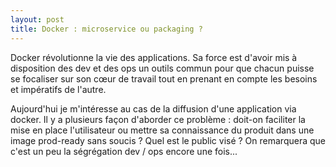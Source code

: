 ```yaml
---
layout: post
title: Docker : microservice ou packaging ?
---
```


Docker révolutionne la vie des applications. Sa force est d'avoir mis à disposition des dev et des ops un outils commun pour que chacun puisse se focaliser sur son cœur de travail tout en prenant en compte les besoins et impératifs de l'autre. 

Aujourd'hui je m'intéresse au cas de la diffusion d'une application via docker.
Il y a plusieurs façon d'aborder ce problème : doit-on faciliter la mise en place l'utilisateur ou mettre sa connaissance du produit dans une image prod-ready sans soucis ? Quel est le public visé ? On remarquera que c'est un peu la ségrégation dev / ops encore une fois... 